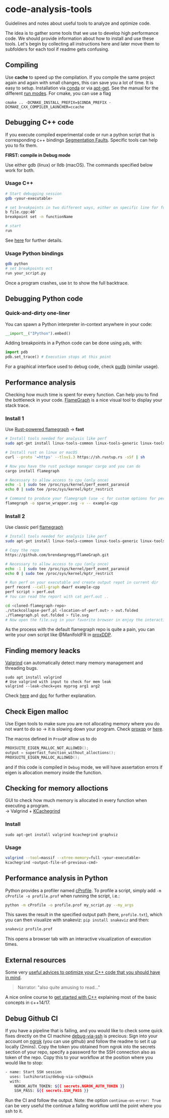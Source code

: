 # code-analysis-tools
Guidelines and notes about useful tools to analyze and optimize code.

The idea is to gather some tools that we use to develop high performance code. We should provide information about how to install and use these tools.
Let's begin by collecting all instructions here and later move them to subfolders for each tool if readme gets confusing.

## Compiling
Use **cache** to speed up the compilation. If you compile the same project again and again with small changes, this can save you a lot of time. It is easy to setup. Installation via [conda](https://anaconda.org/conda-forge/ccache) or via [apt-get](https://zoomadmin.com/HowToInstall/UbuntuPackage/ccache). See the manual for the different [run modes](https://manpages.ubuntu.com/manpages/jammy/man1/ccache.1.html). For cmake, you can use a flag
```
cmake .. -DCMAKE_INSTALL_PREFIX=$CONDA_PREFIX -DCMAKE_CXX_COMPILER_LAUNCHER=ccache
```

## Debugging C++ code
If you execute compiled experimental code or run a python script that is corresponding c++ bindings [Segmentation Faults](https://en.wikipedia.org/wiki/Segmentation_fault). Specific tools can help you to fix them.  

**FIRST: compile in Debug mode**  

Use either gdb (linux) or lldb (macOS). The commands specified below work for both. 
### Usage C++
```bash
# Start debugging session
gdb <your-executable>

# set breakpoints in two different ways, either on specific line for function
b file.cpp:40`
breakpoint set -n functionName

# start
run
```

See [here](https://web.stanford.edu/class/archive/cs/cs107/cs107.1194/resources/gdb) for further details.

### Usage Python bindings

```bash
gdb python
# set breakpoints ect
run your_script.py
```

Once a program crashes, use `bt` to show the full backtrace.

## Debugging Python code

### Quick-and-dirty one-liner

You can spawn a Python interpreter in-context anywhere in your code:

```python
__import__("IPython").embed()
```

Adding breakpoints in a Python code can be done using `pdb`, with:

```python
import pdb
pdb.set_trace() # Execution stops at this point
```

For a graphical interface used to debug code, check [pudb](https://documen.tician.de/pudb/starting.html) (similar usage).

## Performance analysis

Checking how much time is spent for every function. Can help you to find the bottleneck in your code.
[FlameGraph](https://github.com/brendangregg/FlameGraph) is a nice visual tool to display your stack trace.

### Install 1

Use [Rust-powered flamegraph](https://github.com/flamegraph-rs/flamegraph) -> **fast**  

```bash
# Install tools needed for analysis like perf
sudo apt-get install linux-tools-common linux-tools-generic linux-tools-`uname -r`

# Install rust on linux or macOS
curl --proto '=https' --tlsv1.3 https://sh.rustup.rs -sSf | sh

# Now you have the rust package managar cargo and you can do
cargo install flamegraph

# Necessary to allow access to cpu (only once)
echo -1 | sudo tee /proc/sys/kernel/perf_event_paranoid
echo 0 | sudo tee /proc/sys/kernel/kptr_restrict

# Command to produce your flamegraph (use -c for custom options for perf)
flamegraph -o sparse_wrapper.svg -v -- example-cpp
```

### Install 2
Use classic perl [flamegraph](https://github.com/brendangregg/FlameGraph)

```bash
# Install tools needed for analysis like perf
sudo apt-get install linux-tools-common linux-tools-generic linux-tools-`uname -r`

# Copy the repo
https://github.com/brendangregg/FlameGraph.git

# Necessary to allow access to cpu (only once)
echo -1 | sudo tee /proc/sys/kernel/perf_event_paranoid
echo 0 | sudo tee /proc/sys/kernel/kptr_restrict

# Run perf on your executable and create output repot in current dir
perf record --call-graph dwarf example-cpp
perf script > perf.out
# You can read the report with cat perf.out ..

cd <cloned-flamegraph-repo>
./stackcollapse-perf.pl <location-of-perf.out> > out.folded
./flamegraph.pl out.folded > file.svg
# Now open the file.svg in your favorite browser in enjoy the interactive mode
```

As the process with the default flamegraph repo is quite a pain, you can write your own script like @ManifoldFR in [proxDDP](https://github.com/Simple-Robotics/proxddp/blob/wj/nnl-rollout/scripts/make_flamegraph.sh).

## Finding memory leacks

[Valgrind](https://valgrind.org/) can automatically detect many memory management and threading bugs.

```
sudo apt install valgrind
# Use valgrind with input to check for mem leak
valgrind --leak-check=yes myprog arg1 arg2
```

Check [here](https://stackoverflow.com/questions/5134891/how-do-i-use-valgrind-to-find-memory-leaks) and [doc](https://valgrind.org/docs/manual/quick-start.html) for further explanation.

## Check Eigen malloc

Use Eigen tools to make sure you are not allocating memory where you do not want to do so -> it is slowing down your program. Check [proxqp](https://github.com/Simple-Robotics/proxsuite/blob/794607d4e35626fc4d5bb704f4f1796347412e71/include/proxsuite/fwd.hpp#L40) or [here](https://stackoverflow.com/questions/33664976/avoiding-eigens-memory-allocation).  

The macros defined in `ProxQP` allow us to do

```cpp
PROXSUITE_EIGEN_MALLOC_NOT_ALLOWED();
output = superfast_function_without_alloctions();
PROXSUITE_EIGEN_MALLOC_ALLOWED();
```

and if this code is compiled in `Debug` mode, we will have assertation errors if eigen is allocation memory inside the function.

## Checking for memory alloctions

GUI to check how much memory is allocated in every function when executing a program.  
-> Valgrind + [KCachegrind](https://github.com/KDE/kcachegrind)

### Install

`sudo apt-get install valgrind kcachegrind graphviz`

### Usage

```bash
valgrind --tool=massif --xtree-memory=full <your-executable>
kcachegrind <output-file-of-previous-cmd>
```

## Performance analysis in Python

Python provides a profiler named [cProfile](https://docs.python.org/3/library/profile.html). To profile a script, simply add `-m cProfile -o profile.prof` when running the script, i.e.:

```bash
python -m cProfile -o profile.prof my_script.py --my_args
```

This saves the result in the specified output path (here, `profile.txt`), which you can then visualize with snakeviz: `pip install snakeviz` and then:

```bash
snakeviz profile.prof
```

This opens a browser tab with an interactive visualization of execution times.

## External resources

Some very [useful advices to optimize your C++ code that you should have in mind](https://cpp-optimizations.netlify.app/).

> Narrator: "also quite amusing to read..."

A nice online course to [get started with C++](https://gitlab.inria.fr/formations/cpp/gettingstartedwithmoderncpp/tree/master) explaining most of the basic concepts in c++14/17.

## Debug Github CI
If you have a pipeline that is failing, and you would like to check some quick fixes directly on the CI machine [debug-via-ssh](https://github.com/marketplace/actions/debug-via-ssh) is precious:
Sign into your account on [ngrok](https://ngrok.com/) (you can use github) and follow the readme to set it up locally (2mins).
Copy the token you obtained from ngrok into the secrets section of your repo, specify a password for the SSH connection also as token of the repo. 
Copy this to your workflow at the position where you would like to stop:
```bash
- name: Start SSH session
  uses: luchihoratiu/debug-via-ssh@main
  with:
    NGROK_AUTH_TOKEN: ${{ secrets.NGROK_AUTH_TOKEN }}
    SSH_PASS: ${{ secrets.SSH_PASS }}
```
Run the CI and follow the output. Note: the option `continue-on-error: True` can be very useful the continue a failing workflow until the point where you ssh to it.
